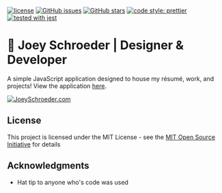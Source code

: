 [![license](https://img.shields.io/github/license/mashape/apistatus.svg)]()
[![GitHub issues](https://img.shields.io/github/issues/joeyschroeder/joey-schroeder-dot-com.svg)](https://github.com/joeyschroeder/joey-schroeder-dot-com/issues)
[![GitHub stars](https://img.shields.io/github/stars/joeyschroeder/joey-schroeder-dot-com.svg)](https://github.com/joeyschroeder/joey-schroeder-dot-com/stargazers)
[![code style: prettier](https://img.shields.io/badge/code_style-prettier-ff69b4.svg)](https://github.com/prettier/prettier)
[![tested with jest](https://img.shields.io/badge/tested_with-jest-99424f.svg)](https://github.com/facebook/jest)

# 🌈 Joey Schroeder | Designer & Developer

A simple JavaScript application designed to house my résumé, work, and projects! View the application [here](http://joeyschroeder.com).

[![JoeySchroeder.com](https://i.imgur.com/P4De99k.gif)](http://joeyschroeder.com)

## License

This project is licensed under the MIT License - see the [MIT Open Source Initiative](https://opensource.org/licenses/MIT) for details

## Acknowledgments

- Hat tip to anyone who's code was used

